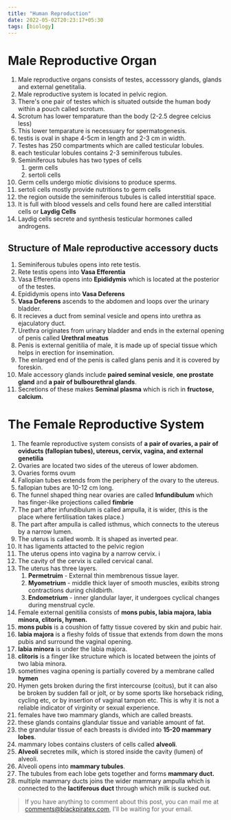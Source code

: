 ```yaml
---
title: "Human Reproduction"
date: 2022-05-02T20:23:17+05:30
tags: [biology]
---
```


# Male Reproductive Organ
1. Male reproductive organs consists of testes, accesssory glands, glands and external genetitalia.
2. Male reproductive system is located in pelvic region.
3. There's one pair of testes which is situated outside the human body within a pouch called scrotum. 
4. Scrotum has lower temparature than the body (2-2.5 degree celcius less)
5. This lower temparature is necessuary for spermatogenesis.
6. testis is oval in shape 4-5cm in length and 2-3 cm in width.
7. Testes has 250 compartments which are called testicular lobules.
8. each testicular lobules contains 2-3 seminiferous tubules. 
9. Seminiferous tubules has two types of cells 
    1. germ cells
    2. sertoli cells
10. Germ cells undergo miotic divisions to produce sperms.
11. sertoli cells mostly provide nutritions to germ cells
12. the region outside the seminiferous tubules is called interstitial space.
13. It is full with blood vessels and cells found here are called interstitial cells or **Laydig Cells**
14. Laydig cells secrete and synthesis testicular hormones called androgens.

## Structure of Male reproductive accessory ducts
1. Seminiferous tubules opens into rete testis. 
2. Rete testis opens into **Vasa Efferentia** 
3. Vasa Efferentia opens into **Epididymis** which is located at the posterior of the testes.
4. Epididymis opens into **Vasa Deferens**
5. **Vasa Deferens** ascends to the abdomen and loops over the urinary bladder.
6. It recieves a duct from seminal vesicle and opens into urethra as ejaculatory duct.
7. Urethra originates from urinary bladder and ends in the external opening of penis called **Urethral meatus**
8. Penis is external genitilia of male, it is made up of special tissue which helps in erection for insemination.
9. The enlarged end of the penis is called glans penis and it is covered by foreskin.
10. Male accessory glands include **paired seminal vesicle**, **one prostate gland** and **a pair of bulbourethral glands**.
11. Secretions of these makes **Seminal plasma** which is rich in **fructose, calcium.**

# The Female Reproductive System
1. The feamle reproductive system consists of **a pair of ovaries,  a pair of oviducts (fallopian tubes), utereus, cervix, vagina, and external genetilia**
2. Ovaries are located two sides of the utereus of lower abdomen. 
3. Ovaries forms ovum
4. Fallopian tubes extends from the periphery of the ovary to the utereus. 
5. fallopian tubes are 10-12 cm long. 
6. The funnel shaped thing near ovaries are called **Infundibulum** which has finger-like projections called **fimbrie**
7. The part after infundibulum is called ampulla, it is wider, (this is the place where fertilisation takes place.)
8. The part after ampulla is called isthmus, which connects to the utereus by a narrow lumen. 
9. The uterus is called womb. It is shaped as inverted pear. 
10. It has ligaments attacted to the pelvic region
11. The uterus opens into vagina by a narrow cervix. i
12. The cavity of the cervix is called cervical canal.
13. The uterus has three layers.
    1. **Permetruim** - External thin membrenous tissue layer.
    2. **Myometrium** - middle thick layer of smooth muscles, exibits strong contractions during childbirth.
    3. **Endometrium** - inner glandular layer, it undergoes cyclical changes during menstrual cycle.
14. Female external genitilia consists of **mons pubis, labia majora, labia minora, clitoris, hymen.**
15. **mons pubis** is a coushion of fatty tissue covered by skin and pubic hair. 
16. **labia majora** is a fleshy folds of tissue that extends from down the mons pubis and surround the vaginal opening. 
17. **labia minora** is under the labia majora.
18. **clitoris** is a finger like structure which is located between the joints of two labia minora.
19. sometimes vagina opening is partially covered by a membrane called **hymen**
20. Hymen gets broken during the first intercourse (coitus), but it can also be broken by sudden fall or jolt, or by some sports like horseback riding, cycling etc, or by insertion of vaginal tampon etc. This is why it is not a reliable indicator of virginity or sexual experience. 
21. females have two mammary glands, which are called breasts. 
22. these glands contains glandular tissue and variable amount of fat. 
23. the grandular tissue of each breasts is divided into **15-20 mammary lobes**.
24. mammary lobes contains clusters of cells called **alveoli**.
25. **Alveoli** secretes milk, which is stored inside the cavity (lumen) of alveoli.
26. Alveoli opens into **mammary tubules**. 
27. The tubules from each lobe gets together and forms **mammary duct.**
28.  multiple mammary ducts joins the wider mammary ampulla which is connected to the **lactiferous duct** through which milk is sucked out. 

> If you have anything to comment about this post, you can mail me at [comments@blackpiratex.com](mailto:comments@blackpiratex.com), I'll be waiting for your email.

